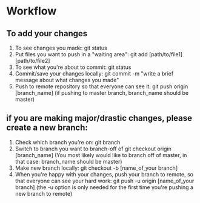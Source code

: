 # Workflow
## To add your changes
1. To see changes you made:
git status
2. Put files you want to push in a "waiting area":
git add [path/to/file1] [path/to/file2]
3. To see what you're about to commit:
git status
4. Commit/save your changes locally:
git commit -m "write a brief message about what changes you made"
5. Push to remote repository so that everyone can see it:
git push origin [branch_name]
(if pushing to master branch, branch_name should be master)


## if you are making major/drastic changes, please create a new branch:
1. Check which branch you're on:
git branch
2. Switch to branch you want to branch-off of
git checkout origin [branch_name]
(You most likely would like to branch off of master, in that case: branch_name should be master)
3. Make new branch locally:
git checkout -b [name_of_your branch]
4. When you're happy with your changes, push your branch to remote, so that everyone can see your hard work:
git push -u origin [name_of_your branch]
(the -u option is only needed for the first time you're pushing a new branch to remote)
